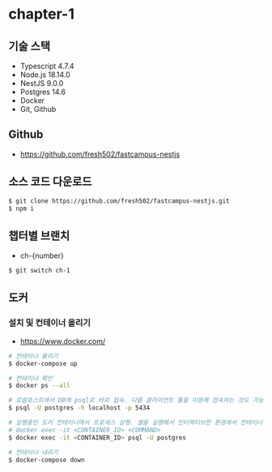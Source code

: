 # chapter-1

## 기술 스택

- Typescript 4.7.4
- Node.js 18.14.0
- NestJS 9.0.0
- Postgres 14.6
- Docker
- Git, Github

## Github

- https://github.com/fresh502/fastcampus-nestjs

## 소스 코드 다운로드

```bash
$ git clone https://github.com/fresh502/fastcampus-nestjs.git
$ npm i
```

## 챕터별 브랜치

- ch-{number}

```bash
$ git switch ch-1
```

## 도커

### 설치 및 컨테이너 올리기

- https://www.docker.com/

```bash
# 컨테이너 올리기
$ docker-compose up

# 컨테이너 확인
$ docker ps --all

# 로컬호스트에서 DB에 psql로 바로 접속. 다를 클라이언트 툴을 이용해 접속하는 것도 가능
$ psql -U postgres -h localhost -p 5434

# 실행중인 도커 컨테이너에서 프로세스 실행. 셸을 실행해서 인터렉티브한 환경에서 컨테이너 환경을 탐색하는 것도 가능
# docker exec -it <CONTAINER_ID> <COMMAND>
$ docker exec -it <CONTAINER_ID> psql -U postgres

# 컨테이너 내리기
$ docker-compose down
```
